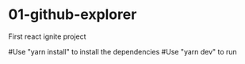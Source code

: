 # 01-github-explorer
First react ignite project

#Use "yarn install" to install the dependencies
#Use "yarn dev" to run
